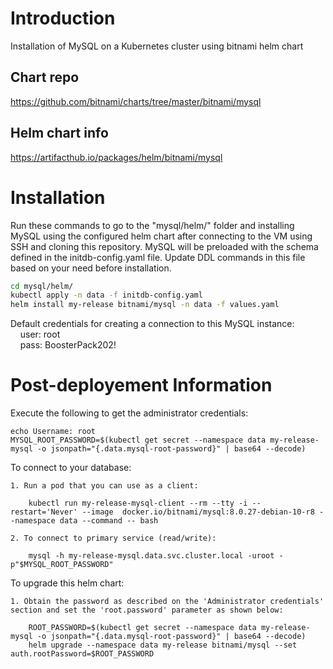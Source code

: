 # Introduction 
Installation of MySQL on a Kubernetes cluster using bitnami helm chart
## Chart repo
https://github.com/bitnami/charts/tree/master/bitnami/mysql

## Helm chart info 
https://artifacthub.io/packages/helm/bitnami/mysql

# Installation 
Run these commands to go to the "mysql/helm/" folder and installing MySQL using the configured helm chart after connecting to the VM using SSH and cloning this repository. MySQL will be preloaded with the schema defined in the initdb-config.yaml file. Update DDL commands in this file based on your need before installation.
```bash
cd mysql/helm/
kubectl apply -n data -f initdb-config.yaml 
helm install my-release bitnami/mysql -n data -f values.yaml
```
Default credentials for creating a connection to this MySQL instance:\
&nbsp;&nbsp;&nbsp;&nbsp;user: root\
&nbsp;&nbsp;&nbsp;&nbsp;pass: BoosterPack202!
# Post-deployement Information
  Execute the following to get the administrator credentials:

    echo Username: root
    MYSQL_ROOT_PASSWORD=$(kubectl get secret --namespace data my-release-mysql -o jsonpath="{.data.mysql-root-password}" | base64 --decode)

  To connect to your database:

    1. Run a pod that you can use as a client:

        kubectl run my-release-mysql-client --rm --tty -i --restart='Never' --image  docker.io/bitnami/mysql:8.0.27-debian-10-r8 --namespace data --command -- bash

    2. To connect to primary service (read/write):

        mysql -h my-release-mysql.data.svc.cluster.local -uroot -p"$MYSQL_ROOT_PASSWORD"

  To upgrade this helm chart:

    1. Obtain the password as described on the 'Administrator credentials' section and set the 'root.password' parameter as shown below:

        ROOT_PASSWORD=$(kubectl get secret --namespace data my-release-mysql -o jsonpath="{.data.mysql-root-password}" | base64 --decode)
        helm upgrade --namespace data my-release bitnami/mysql --set auth.rootPassword=$ROOT_PASSWORD